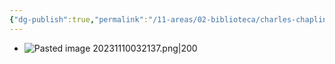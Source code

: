 ```yaml
---
{"dg-publish":true,"permalink":"/11-areas/02-biblioteca/charles-chaplin-el-genio-del-cine/","noteIcon":""}
---
```


- ![Pasted image 20231110032137.png|200](/img/user/11%20%C3%81reas%20%E2%9A%99/02%20Biblioteca/%F0%9F%92%BE%20Adjuntos/Pasted%20image%2020231110032137.png) 